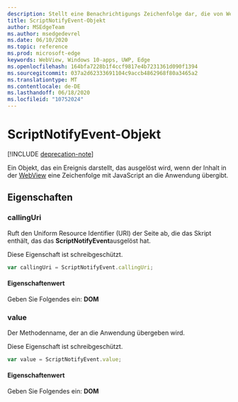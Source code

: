 ```yaml
---
description: Stellt eine Benachrichtigungs Zeichenfolge dar, die von WebView-Inhalt an die Anwendung übergeben wird.
title: ScriptNotifyEvent-Objekt
author: MSEdgeTeam
ms.author: msedgedevrel
ms.date: 06/10/2020
ms.topic: reference
ms.prod: microsoft-edge
keywords: WebView, Windows 10-apps, UWP, Edge
ms.openlocfilehash: 164bfa7228b1f4ccf9817e4b7231361d090f1394
ms.sourcegitcommit: 037a2d62333691104c9accb4862968f80a3465a2
ms.translationtype: MT
ms.contentlocale: de-DE
ms.lasthandoff: 06/18/2020
ms.locfileid: "10752024"
---
```

# ScriptNotifyEvent-Objekt  

[!INCLUDE [deprecation-note](../includes/deprecation-note.md)]  

Ein Objekt, das ein Ereignis darstellt, das ausgelöst wird, wenn der Inhalt in der [WebView](../webview.md) eine Zeichenfolge mit JavaScript an die Anwendung übergibt.  

## Eigenschaften  

### callingUri  

Ruft den Uniform Resource Identifier (URI) der Seite ab, die das Skript enthält, das das **ScriptNotifyEvent**ausgelöst hat.  

Diese Eigenschaft ist schreibgeschützt.  

```javascript
var callingUri = ScriptNotifyEvent.callingUri;
```  

#### Eigenschaftenwert  

Geben Sie Folgendes ein: **DOM**  

### value  

Der Methodenname, der an die Anwendung übergeben wird.  

Diese Eigenschaft ist schreibgeschützt.  

```javascript
var value = ScriptNotifyEvent.value;
```  

#### Eigenschaftenwert  

Geben Sie Folgendes ein: **DOM**  
